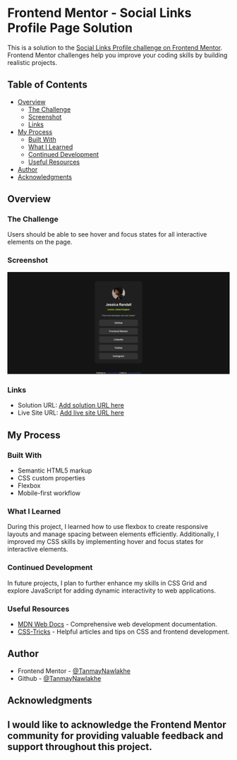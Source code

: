 # Frontend Mentor - Social Links Profile Page Solution

This is a solution to the [Social Links Profile challenge on Frontend Mentor](https://www.frontendmentor.io/challenges/social-links-profile-UG32l9m6dQ). Frontend Mentor challenges help you improve your coding skills by building realistic projects.

## Table of Contents

- [Overview](#overview)
  - [The Challenge](#the-challenge)
  - [Screenshot](#screenshot)
  - [Links](#links)
- [My Process](#my-process)
  - [Built With](#built-with)
  - [What I Learned](#what-i-learned)
  - [Continued Development](#continued-development)
  - [Useful Resources](#useful-resources)
- [Author](#author)
- [Acknowledgments](#acknowledgments)

## Overview

### The Challenge

Users should be able to see hover and focus states for all interactive elements on the page.

### Screenshot

![Screenshot](assets\images\sociallinksprofile.png)

### Links

- Solution URL: [Add solution URL here](https://github.com/TanmayNawlakhe/Social-Links-Page)
- Live Site URL: [Add live site URL here](https://sociallinks.page.com)

## My Process

### Built With

- Semantic HTML5 markup
- CSS custom properties
- Flexbox
- Mobile-first workflow

### What I Learned

During this project, I learned how to use flexbox to create responsive layouts and manage spacing between elements efficiently. Additionally, I improved my CSS skills by implementing hover and focus states for interactive elements.


### Continued Development

In future projects, I plan to further enhance my skills in CSS Grid and explore JavaScript for adding dynamic interactivity to web applications.

### Useful Resources

- [MDN Web Docs](https://developer.mozilla.org/en-US/docs/Web) - Comprehensive web development documentation.
- [CSS-Tricks](https://css-tricks.com/) - Helpful articles and tips on CSS and frontend development.

## Author

- Frontend Mentor - [@TanmayNawlakhe](https://www.frontendmentor.io/profile/TanmayNawlakhe)
- Github - [@TanmayNawlakhe](https://github.com/TanmayNawlakhe)

## Acknowledgments

I would like to acknowledge the Frontend Mentor community for providing valuable feedback and support throughout this project. 
---
